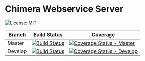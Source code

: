 # Chimera Webservice Server

[![License: MIT](https://img.shields.io/badge/License-MIT-blue.svg)](https://github.com/bptlab/chimera-webservice-mock/blob/master/LICENSE)

|Branch|Build Status|Coverage|
|------|------------|--------|
|Master|[![Build Status](https://travis-ci.org/bptlab/chimera-webservice-mock.svg?branch=master)](https://travis-ci.org/bptlab/chimera-webservice-mock)|[![Coverage Status - Master](https://coveralls.io/repos/github/bptlab/chimera-webservice-mock/badge.svg?branch=master)](https://coveralls.io/github/bptlab/chimera-webservice-mock?branch=master)|
|Develop|[![Build Status](https://travis-ci.org/bptlab/chimera-webservice-mock.svg?branch=develop)](https://travis-ci.org/bptlab/chimera-webservice-mock)|[![Coverage Status - Develop](https://coveralls.io/repos/github/bptlab/chimera-webservice-mock/badge.svg?branch=develop)](https://coveralls.io/github/bptlab/chimera-webservice-mock?branch=develop)|
